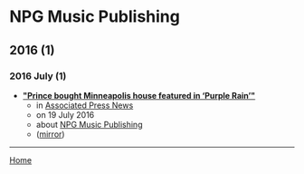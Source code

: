 # NPG Music Publishing

## 2016 (1)

### 2016 July (1)

 - [**"Prince bought Minneapolis house featured in ‘Purple Rain’"**](https://apnews.com/22b934cdc0b84cb0a4d0d16eecacffe1)
    - in [Associated Press News](https://apnews.com/)
    - on 19 July 2016
    - about [NPG Music Publishing](../../topics/npg-music-publishing/index.md)
    - ([mirror](https://web.archive.org/web/*/https://apnews.com/22b934cdc0b84cb0a4d0d16eecacffe1))

----

[Home](../index.md)
